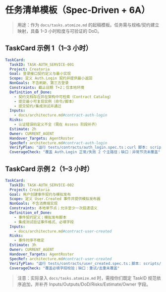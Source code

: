 # 任务清单模板（Spec-Driven + 6A）

> 用途：作为 `docs/tasks.atomize.md` 的起稿模板。任务需与规格/契约建立映射，具备 1–3 小时粒度与可验证的 DoD。

## TaskCard 示例 1（1–3 小时）
```yaml
TaskCard:
  TaskID: TASK-AUTH_SERVICE-001
  Project: Creatoria
  Goal: 登录接口契约定义与最小实现
  Scope: 定义 Auth.Login 契约并提供最小返回
  NonGoals: 不含刷新、第三方登录
  Constraints: 截止日期 T+2；仅本地环境
  Definition_of_Done:
    - 契约文档存在并在架构中可检索（Contract Catalog）
    - 提交最小可复现实例（命令/脚本）
    - 提交契约/集成测试并通过
  Inputs:
    - docs/architecture.md#contract-auth-login
  Risks:
    - 认证错误码定义不全（需在 Assess 阶段补齐）
  Estimate: 2h
  Owner: CURRENT_AGENT
  Handover_Targets: AgentRoster
  SpecRef: architecture.md#contract-auth-login
  VerifyPlan: "运行 tests/contracts/auth_login.spec.ts；curl 脚本: scripts/demo-login.sh"
  CoverageCheck: "覆盖 Auth.Login 正常/失败 2 个主路径；缺口：异常节流未覆盖"
```

## TaskCard 示例 2（1–3 小时）
```yaml
TaskCard:
  TaskID: TASK-AUTH_SERVICE-002
  Project: Creatoria
  Goal: 用户创建事件契约与模拟发布
  Scope: 定义 User.Created 事件并提供模拟发布器
  NonGoals: 不含消费端实现
  Constraints: 本地单节点；允许至少一次投递语义
  Definition_of_Done:
    - 事件契约定义；模拟发布脚本
    - 集成测试验证事件格式、必填字段
  Inputs:
    - docs/architecture.md#contract-user-created
  Risks:
    - 事件时序不稳定
  Estimate: 3h
  Owner: CURRENT_AGENT
  Handover_Targets: AgentRoster
  SpecRef: architecture.md#contract-user-created
  VerifyPlan: "运行 tests/contracts/user_created.spec.ts；脚本: scripts/publish-user-created.sh"
  CoverageCheck: "覆盖必填字段校验；缺口：重试/去重未覆盖"
```

> 注意：实际录入 `docs/tasks.atomize.md` 时，需按你们既定 TaskID 规范依序追加，并补齐 Inputs/Outputs/DoD/Risks/Estimate/Owner 字段。

